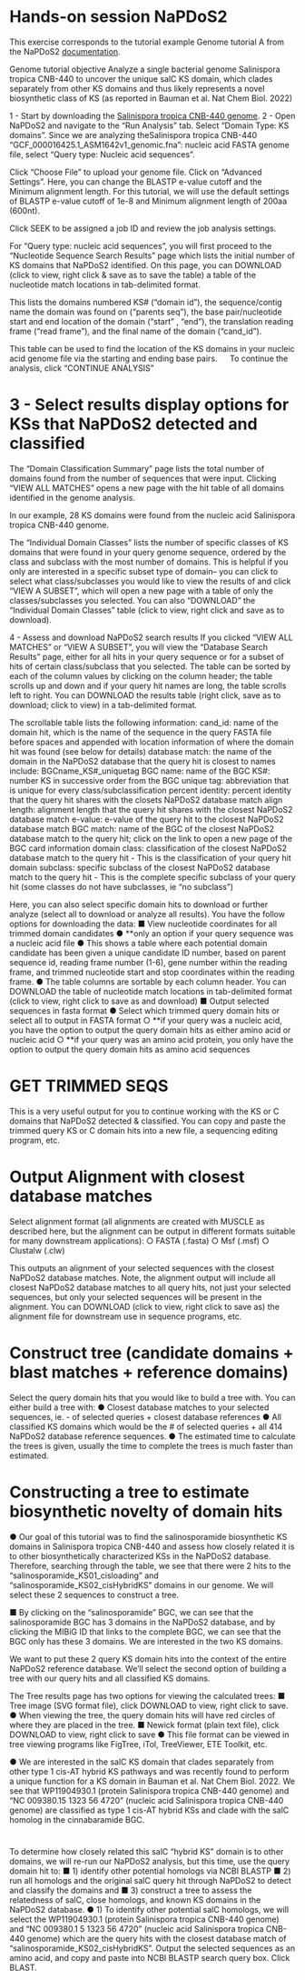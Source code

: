 # Hands-on session NaPDoS2
This exercise corresponds to the tutorial example Genome tutorial A from the NaPDoS2 [documentation](https://npdomainseeker.sdsc.edu/napdos2/np2_documentation.pdf).

Genome tutorial objective
Analyze a single bacterial genome Salinispora tropica CNB-440 to uncover the unique salC KS domain, which clades separately from other KS domains and thus likely represents a novel biosynthetic class of KS (as reported in Bauman et al. Nat Chem Biol. 2022)

1 - Start by downloading the [Salinispora tropica CNB-440 genome](https://github.com/AdrianaRego/ShortCourseBioinformatics_BB4F/blob/main/GCF_000016425.1_ASM1642v1_genomic.fna). 
 2 - Open NaPDoS2 and navigate to the “Run Analysis” tab. Select “Domain Type: KS domains”.
Since we are analyzing theSalinispora tropica CNB-440 “GCF_000016425.1_ASM1642v1_genomic.fna”: nucleic acid FASTA genome file, select “Query type: Nucleic acid sequences”.

Click “Choose File” to upload your genome file.  Click on “Advanced Settings”. Here, you can change the BLASTP e-value cutoff
and the Minimum alignment length. For this tutorial, we will use the default settings of BLASTP e-value cutoff of 1e-8 and Minimum alignment length of 200aa (600nt).

Click SEEK to be assigned a job ID and review the job analysis settings.

For “Query type: nucleic acid sequences”, you will first proceed to the “Nucleotide Sequence Search Results” page which lists the initial number of KS domains that NaPDoS2 identified. On this page, you can DOWNLOAD (click to view, right click & save as to save the table) a table of the nucleotide match locations in tab-delimited format.

This lists the domains numbered KS# (“domain id”), the sequence/contig name the domain was found on (“parents seq”), the base pair/nucleotide start and end location of the domain (“start” , “end”), the translation reading frame (“read frame”), and the final name of the domain (“cand_id”).

This table can be used to find the location of the KS domains in your nucleic acid genome file via the starting and ending base pairs.
 
To continue the analysis, click “CONTINUE ANALYSIS”
 
# 3 - Select results display options for KSs that NaPDoS2 detected and classified

The “Domain Classification Summary” page lists the total number of domains found from the number of sequences that were input. Clicking “VIEW ALL
MATCHES” opens a new page with the hit table of all domains identified in the genome analysis.

In our example, 28 KS domains were found from the nucleic acid Salinispora tropica CNB-440 genome.

The “Individual Domain Classes” lists the number of specific classes of KS domains that were found in your query genome sequence, ordered by the class and subclass with the most number of domains.
This is helpful if you only are interested in a specific subset type of domain– you can click to select what class/subclasses you would like to
view the results of and click “VIEW A SUBSET”, which will open a new page with a table of only the classes/subclasses you selected.
You can also “DOWNLOAD” the “Individual Domain Classes” table (click to view, right click and save as to download).

4 -  Assess and download NaPDoS2 search results
If you clicked “VIEW ALL MATCHES” or “VIEW A SUBSET”, you will view the “Database Search Results” page, either for all hits in your query sequence or for a subset of hits of certain class/subclass that you selected.
The table can be sorted by each of the column values by clicking on the column header; the table scrolls up and down and if your query hit names are long, the table scrolls left to right. You can DOWNLOAD the results table (right click, save as to download; click to view) in a tab-delimited format.

The scrollable table lists the following information:
cand_id: name of the domain hit, which is the name of the sequence in the query FASTA file before spaces and appended with location
information of where the domain hit was found (see below for details) database match: the name of the domain in the NaPDoS2 database that
the query hit is closest to
names include: BGCname_KS#_uniquetag
BGC name: name of the BGC
KS#: number KS in successive order from the BGC
unique tag: abbreviation that is unique for every class/subclassification
percent identity: percent identity that the query hit shares with the closets NaPDoS2 database match
align length: alignment length that the query hit shares with the closest NaPDoS2 database match
e-value: e-value of the query hit to the closest NaPDoS2 database match
BGC match: name of the BGC of the closest NaPDoS2 database match to the query hit; click on the link to open a new page of the BGC card
information
domain class: classification of the closest NaPDoS2 database match to the query hit - This is the classification of your query hit
domain subclass: specific subclass of the closest NaPDoS2 database match to the query hit -  This is the complete specific subclass of your query hit (some classes do not have subclasses, ie “no subclass”)

Here, you can also select specific domain hits to download or further analyze (select all to download or analyze all results). You have the follow options for downloading the data:
■ View nucleotide coordinates for all trimmed domain candidates
● **only an option if your query sequence was a nucleic acid file
● This shows a table where each potential domain candidate has
been given a unique candidate ID number, based on parent
sequence id, reading frame number (1-6), gene number within the
reading frame, and trimmed nucleotide start and stop coordinates
within the reading frame.
● The table columns are sortable by each column header. You can
DOWNLOAD the table of nucleotide match locations in
tab-delimited format (click to view, right click to save as and
download)
■ Output selected sequences in fasta format
● Select which trimmed query domain hits or select all to output in
FASTA format
○ **if your query was a nucleic acid, you have the option to
output the query domain hits as either amino acid or
nucleic acid
○ **if your query was an amino acid protein, you only have
the option to output the query domain hits as amino acid
sequences


# GET TRIMMED SEQS
This is a very useful output for you to continue working with the KS or C domains that NaPDoS2 detected & classified. You can copy
and paste the trimmed query KS or C domain hits into a new file, a sequencing editing program, etc.

# Output Alignment with closest database matches
Select alignment format (all alignments are created with MUSCLE as described here, but the alignment can be output in different
formats suitable for many downstream applications):
○ FASTA (.fasta)
○ Msf (.msf)
○ Clustalw (.clw)

This outputs an alignment of your selected sequences with the closest NaPDoS2 database matches. Note, the alignment output
will include all closest NaPDoS2 database matches to all query hits, not just your selected sequences, but only your selected
sequences will be present in the alignment.
You can DOWNLOAD (click to view, right click to save as) the alignment file for downstream use in sequence programs, etc.

# Construct tree (candidate domains + blast matches + reference domains)
Select the query domain hits that you would like to build a tree with. You can either build a tree with: 
● Closest database matches to your selected sequences, ie. - of selected queries + closest database references
● All classified KS domains which would be the # of selected queries + all 414 NaPDoS2 database reference sequences.
● The estimated time to calculate the trees is given, usually the time to complete the trees is much faster than estimated.


# Constructing a tree to estimate biosynthetic novelty of domain hits
● Our goal of this tutorial was to find the salinosporamide biosynthetic KS domains in Salinispora tropica CNB-440 and assess how closely related it is to other biosynthetically characterized KSs in the NaPDoS2 database.
Therefore, searching through the table, we see that there were 2 hits to the “salinosporamide_KS01_cisloading” and “salinosporamide_KS02_cisHybridKS”
domains in our genome. We will select these 2 sequences to construct a tree.

■ By clicking on the “salinosporamide” BGC, we can see that the salinosporamide BGC has 3 domains in the NaPDoS2 database, and by clicking the MIBiG ID that links to the complete BGC, we can see that the BGC only has these 3 domains. We are interested in the two KS domains.

We want to put these 2 query KS domain hits into the context of the entire NaPDoS2 reference database. We’ll select the second option of building a tree with our query hits and all classified KS domains.

The Tree results page has two options for viewing the calculated trees:
■ Tree image (SVG format file), click DOWNLOAD to view, right click to save.
● When viewing the tree, the query domain hits will have red circles of where they are placed in the tree.
■ Newick format (plain text file), click DOWNLOAD to view, right click to save
● This file format can be viewed in tree viewing programs like FigTree, iTol, TreeViewer, ETE Toolkit, etc.

● We are interested in the salC KS domain that clades separately from other type 1 cis-AT hybrid KS pathways and was recently found to perform a unique function for a KS domain in Bauman et al. Nat Chem Biol. 2022. We see that WP11904930.1 (protein Salinispora tropica CNB-440 genome) and “NC 009380.15 1323 56 4720” (nucleic acid Salinispora tropica CNB-440 genome) are classified as type 1 cis-AT hybrid KSs and clade with the salC homolog in the cinnabaramide BGC.

#

To determine how closely related this salC “hybrid KS” domain is to other domains, we will re-run our NaPDoS2 analysis, but this time, use the query
domain hit to:
■ 1) identify other potential homologs via NCBI BLASTP
■ 2) run all homologs and the original salC query hit through NaPDoS2 to
detect and classify the domains and
■ 3) construct a tree to assess the relatedness of salC, close homologs, and
known KS domains in the NaPDoS2 database.
● 1) To identify other potential salC homologs, we will select the WP11904930.1
(protein Salinispora tropica CNB-440 genome) and “NC 009380.1 5 1323 56
4720” (nucleic acid Salinispora tropica CNB-440 genome) which are the query
hits with the closest database match of “salinosporamide_KS02_cisHybridKS”.
Output the selected sequences as an amino acid, and copy and paste into NCBI
BLASTP search query box. Click BLAST.

